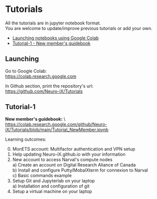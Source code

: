 # Tutorials

All the tutorials are in jupyter notebook format. \
You are welcome to update/improve previous tutorials or add your own.

- [Launching notebooks using Google Colab](#Launching)
- [Tutorial-1 - New member's guidebook](#Tutorial-1)
  
## Launching

Go to Google Colab: \
https://colab.research.google.com

In Github section, print the repository's url: \
https://github.com/Neuro-iX/Tutorials

## Tutorial-1

**New member's guidebook:** \ 
https://colab.research.google.com/github/Neuro-iX/Tutorials/blob/main/Tutorial_NewMember.ipynb

Learning outcomes:

0. MonETS account: Multifactor authentication and VPN setup
1. Help updating Neuro-iX.github.io with your information
2. New account to access Narval's compute nodes \
    a) Create an account on Digital Research Aliance of Canada \
    b) Install and configure Putty/MobalXterm for connexion to Narval \
    c) Basic commands example
3. Setup Git and Jupyterlab on your laptop \
    a) Installation and configuration of git
4. Setup a virtual machine on your laptop

